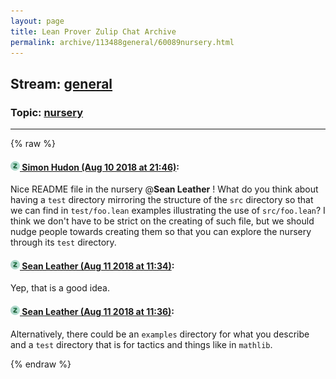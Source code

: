 ```yaml
---
layout: page
title: Lean Prover Zulip Chat Archive 
permalink: archive/113488general/60089nursery.html
---
```


## Stream: [general](index.html)
### Topic: [nursery](60089nursery.html)

---


{% raw %}
#### [![Click to go to Zulip](../../assets/img/zulip2.png) Simon Hudon (Aug 10 2018 at 21:46)](https://leanprover.zulipchat.com/#narrow/stream/113488-general/topic/nursery/near/131842810):
Nice README file in the nursery @**Sean Leather** ! What do you think about having a `test` directory mirroring the structure of the `src` directory so that we can find in `test/foo.lean` examples illustrating the use of `src/foo.lean`? I think we don't have to be strict on the creating of such file, but we should nudge people towards creating them so that you can explore the nursery through its `test` directory.

#### [![Click to go to Zulip](../../assets/img/zulip2.png) Sean Leather (Aug 11 2018 at 11:34)](https://leanprover.zulipchat.com/#narrow/stream/113488-general/topic/nursery/near/131946859):
Yep, that is a good idea.

#### [![Click to go to Zulip](../../assets/img/zulip2.png) Sean Leather (Aug 11 2018 at 11:36)](https://leanprover.zulipchat.com/#narrow/stream/113488-general/topic/nursery/near/131946922):
Alternatively, there could be an `examples` directory for what you describe and a `test` directory that is for tactics and things like in `mathlib`.


{% endraw %}
